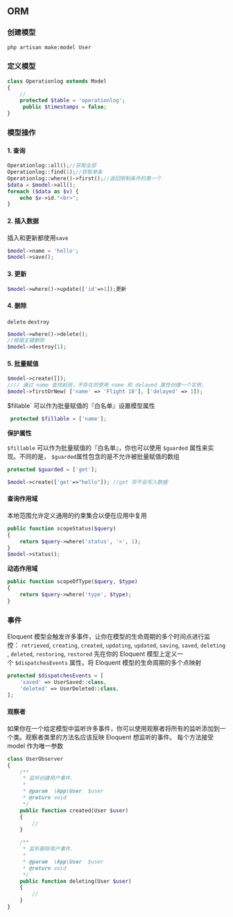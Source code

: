 ## ORM

### 创建模型

```bash
php artisan make:model User
```

### 定义模型

```php
class Operationlog extends Model
{
    //
    protected $table = 'operationlog';
     public $timestamps = false;
}

```

### 模型操作

#### 1. 查询

```php
Operationlog::all();//获取全部
Operationlog::find(1);//获取单条
Operationlog::where()->first();//返回限制条件的第一个
$data = $model->all();
foreach ($data as $v) {
    echo $v->id."<br>";
}
```

#### 2. 插入数据

插入和更新都使用`save` 

```php
$model->name = 'hello';
$model->save();
```

#### 3. 更新

```php
$model->where()->update(['id'=>1]);更新
```

#### 4. 删除

`delete` `destroy`

```php
$model->where()->delete();
//根据主键删除
$model->destroy(1);

```

#### 5. 批量赋值

```php
$model->create([]);
//// 通过 name 查找航班，不存在则使用 name 和 delayed 属性创建一个实例.
$model->firstOrNew( ['name' => 'Flight 10'], ['delayed' => 1]);
```



$fillable` 可以作为批量赋值的『白名单』设置模型属性

```php
 protected $fillable = ['name'];
```

**保护属性**

`$fillable` 可以作为批量赋值的『白名单』，你也可以使用 `$guarded` 属性来实现。不同的是， `$guarded`属性包含的是不允许被批量赋值的数组 

```php
protected $guarded = ['get'];
```

```php
$model->create(['get'=>"hello"]); //get 将不会写入数据
```

####  查询作用域

本地范围允许定义通用的约束集合以便在应用中复用 

```php
public function scopeStatus($query)
{
    return $query->where('status', '>', 1);
}
$model->status();
```

**动态作用域**

```php
public function scopeOfType($query, $type)
{
    return $query->where('type', $type);
}
```



### 事件

Eloquent 模型会触发许多事件，让你在模型的生命周期的多个时间点进行监控： `retrieved`, `creating`, `created`, `updating`, `updated`, `saving`, `saved`, `deleting`, `deleted`, `restoring`, `restored` 先在你的 Eloquent 模型上定义一个 `$dispatchesEvents` 属性，将 Eloquent 模型的生命周期的多个点映射 

```php
protected $dispatchesEvents = [
    'saved' => UserSaved::class,
    'deleted' => UserDeleted::class,
];
```



#### 观察者

如果你在一个给定模型中监听许多事件，你可以使用观察者将所有的监听添加到一个类。观察者类里的方法名应该反映 Eloquent 想监听的事件。 每个方法接受 model 作为唯一参数 

```php
class UserObserver
{
    /**
     * 监听创建用户事件.
     *
     * @param  \App\User  $user
     * @return void
     */
    public function created(User $user)
    {
        //
    }

    /**
     * 监听删除用户事件.
     *
     * @param  \App\User  $user
     * @return void
     */
    public function deleting(User $user)
    {
        //
    }
}
```

